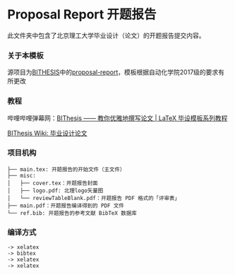 # Proposal Report 开题报告

此文件夹中包含了北京理工大学毕业设计（论文）的开题报告提交内容。

### 关于本模板

源项目为[BITHESIS](https://github.com/BITNP/BIThesis)中的[proposal-report](https://github.com/BITNP/BIThesis/tree/master/proposal-report)，模板根据自动化学院2017级的要求有所更改 

### 教程

哔哩哔哩弹幕网：[BIThesis —— 教你优雅地撰写论文 | LaTeX 毕设模板系列教程](https://www.bilibili.com/video/BV1GT4y1V78d/)

[BIThesis Wiki: 毕业设计论文](https://bithesis.bitnp.net/Guide/3-Templates/Final-Graduation-Thesis.html)

### 项目机构

```
├── main.tex: 开题报告的开始文件（主文件）
├── misc: 
│   ├── cover.tex：开题报告封面
│   ├── logo.pdf: 北理logo矢量图
│   └── reviewTableBlank.pdf：开题报告 PDF 格式的「评审表」
├── main.pdf：开题报告编译得到的 PDF 文件
└── ref.bib: 开题报告的参考文献 BibTeX 数据库
```

### 编译方式
```
-> xelatex
-> bibtex
-> xelatex
-> xelatex
```

